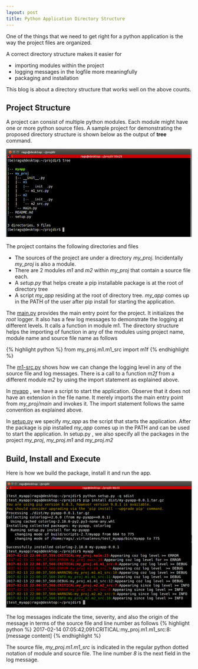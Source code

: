 ```yaml
---
layout: post
title: Python Application Directory Structure
---
```

One of the things that we need to get right for a python application is the way the project files are organized.  


A correct directory structure makes it easier for
* importing modules within the project
* logging messages in the logfile more meaningfully
* packaging and installation

This blog is about a directory structure that works well on the above counts.

## Project Structure

A project can consist of multiple python modules. Each module might have one or more python source files. A sample project for demonstrating the proposed directory structure is shown below as the output of **tree** command.

<img src="/images/dir.png" alt="hi" class="inline" />

The project contains the following directories and files

* The sources of the project are under a directory *my_proj*. Incidentally *my_proj* is also a module.
* There are 2 modules *m1* and *m2* within *my_proj* that contain a source file each.
* A *setup.py* that helps create a pip installable package is at the root of directory tree
* A script *my_app* residing at the root of directory tree. *my_app* comes up in the PATH of the user after pip install for starting the application.

The <a href="https://github.com/raghavan97/projdir/blob/master/my_proj/main.py">main.py</a> provides the main entry point for the project. It initializes the *root* logger. It also has a few log messages to demonstrate the logging at different levels. It calls a function in module m1. The directory structure helps the importing of function in any of the modules using project name, module name and source file name as follows 

{% highlight python %}
from my_proj.m1.m1_src import m1f
{% endhighlight %}

The <a href="https://github.com/raghavan97/projdir/blob/master/my_proj/m1/m1_src.py">m1-src.py</a> shows how we can change the logging level in any of the source file and log messages. There is a call to a function *m2f* from a different module *m2* by using the import statement as explained above.


In <a href="https://github.com/raghavan97/projdir/blob/master/myapp">myapp</a> , we have a script to start the application. Observe that it does not have an extension in the file name. It merely imports the main entry point from *my_proj/main*  and invokes it. The import statement follows the same convention as explained above.


In <a href="https://github.com/raghavan97/projdir/blob/master/setup.py">setup.py</a> we specify *my_app* as the script that starts the application. After the package is pip installed *my_app* comes up in the PATH and can be used to start the application. In setup.py , we also specify all the packages in the project *my_proj*, *my_proj.m1* and *my_proj.m2*


## Build, Install and Execute

Here is how we build the package, install it and run the app.


<img src="/images/packaging.png" alt="hi" class="inline" />

The log messages indicate the time, severity, and also the origin of the message in terms of the source file and line number as follows 
{% highlight python %}
2017-02-14 07:05:42,091:CRITICAL:my_proj.m1.m1_src:8:[message content]
{% endhighlight %}

The source file, *my_proj.m1.m1_src* is indicated in the regular python dotted notation of module and source file. The line number *8* is the next field in the log message.

